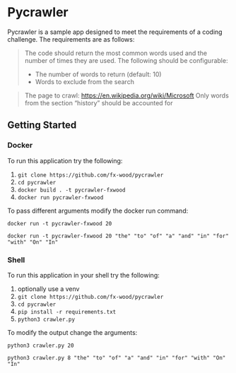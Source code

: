 # Pycrawler

Pycrawler is a sample app designed to meet the requirements of a coding challenge. The requirements are as follows:

>The code should return the most common words used and the number of times they are used. The following should be configurable:
>- The number of words to return (default: 10)
>- Words to exclude from the search

>The page to crawl:
>    https://en.wikipedia.org/wiki/Microsoft
> Only words from the section “history” should be accounted for

## Getting Started
### Docker
To run this application try the following:

1. `git clone https://github.com/fx-wood/pycrawler`
2. `cd pycrawler`
3. `docker build . -t pycrawler-fxwood`
4. `docker run pycrawler-fxwood`

To pass different arguments modify the docker run command:

`docker run -t pycrawler-fxwood 20`

`docker run -t pycrawler-fxwood 20 "the" "to" "of" "a" "and" "in" "for" "with" "On" "In"`

### Shell
To run this application in your shell try the following:
1. optionally use a venv
2. `git clone https://github.com/fx-wood/pycrawler`
3. `cd pycrawler`
4. `pip install -r requirements.txt`
5. `python3 crawler.py`

To modify the output change the arguments:

`python3 crawler.py 20`

`python3 crawler.py 8 "the" "to" "of" "a" "and" "in" "for" "with" "On" "In"`


